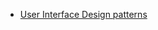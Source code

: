 <!DOCTYPE html>
<html lang="en">
<head>
    <meta charset="UTF-8">
    <meta name="viewport" content="width=device-width, initial-scale=1.0">
    <meta http-equiv="X-UA-Compatible" content="ie=edge">
   
</head>
<body>
    <div class="shortCuts">
        <ul>
            <li>
                <a href="http://ui-patterns.com/">User Interface Design patterns</a>
            </li>
        </ul>
    </div>
</body>
</html>
